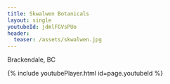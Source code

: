 ```yaml
---
title: Skwalwen Botanicals
layout: single
youtubeId: jdmlFGVsPUo
header:
  teaser: /assets/skwalwen.jpg
---
```


Brackendale, BC


{% include youtubePlayer.html id=page.youtubeId %}